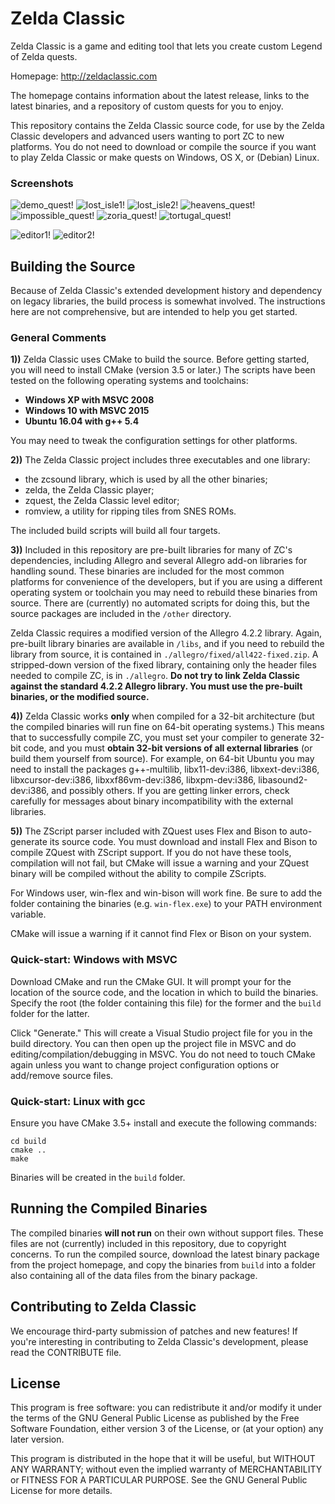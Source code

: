 # Zelda Classic
Zelda Classic is a game and editing tool that lets you create custom Legend of Zelda quests.

Homepage:
http://zeldaclassic.com

The homepage contains information about the latest release, links to the latest binaries, and a repository of custom quests for you to enjoy. 

This repository contains the Zelda Classic source code, for use by the Zelda Classic developers and advanced users wanting to port ZC to new platforms. You do not need to download or compile the source if you want to play Zelda Classic or make quests on Windows, OS X, or (Debian) Linux.

### Screenshots
![demo_quest!](screenshots/demo.png)  ![lost_isle1!](screenshots/lost1.png)  ![lost_isle2!](screenshots/lost2.png)
![heavens_quest!](screenshots/heavens.png)  ![impossible_quest!](screenshots/di.png)  ![zoria_quest!](screenshots/zoria.png)
![tortugal_quest!](screenshots/tort.png)

![editor1!](screenshots/editor1.png)  ![editor2!](screenshots/editor2.png)

## Building the Source

Because of Zelda Classic's extended development history and dependency on legacy libraries, the build process is somewhat involved. The instructions here are not comprehensive, but are intended to help you get started.

### General Comments

**1))** Zelda Classic uses CMake to build the source. Before getting started, you will need to install CMake (version 3.5 or later.) The scripts have been tested on the following operating systems and toolchains:

- **Windows XP with MSVC 2008**
- **Windows 10 with MSVC 2015**
- **Ubuntu 16.04 with g++ 5.4**

You may need to tweak the configuration settings for other platforms.

**2))** The Zelda Classic project includes three executables and one library:
 - the zcsound library, which is used by all the other binaries;
 - zelda, the Zelda Classic player;
 - zquest, the Zelda Classic level editor;
 - romview, a utility for ripping tiles from SNES ROMs.
 
The included build scripts will build all four targets.

**3))** Included in this repository are pre-built libraries for many of ZC's dependencies, including Allegro and several Allegro add-on libraries for handling sound. These binaries are included for the most common platforms for convenience of the developers, but if you are using a different operating system or toolchain you may need to rebuild these binaries from source. There are (currently) no automated scripts for doing this, but the source packages are included in the `/other` directory.

Zelda Classic requires a modified version of the Allegro 4.2.2 library. Again, pre-built library binaries are available in `/libs`, and if you need to rebuild the library from source, it is contained in `./allegro/fixed/all422-fixed.zip`. A stripped-down version of the fixed library, containing only the header files needed to compile ZC, is in `./allegro`. **Do not try to link Zelda Classic against the standard 4.2.2 Allegro library. You must use the pre-built binaries, or the modified source.**

**4))** Zelda Classic works **only** when compiled for a 32-bit architecture (but the compiled binaries will run fine on 64-bit operating systems.) This means that to successfully compile ZC, you must set your compiler to generate 32-bit code, and you must **obtain 32-bit versions of all external libraries** (or build them yourself from source). For example, on 64-bit Ubuntu you may need to install the packages g++-multilib, libx11-dev:i386, libxext-dev:i386, libxcursor-dev:i386, libxxf86vm-dev:i386, libxpm-dev:i386, libasound2-dev:i386, and possibly others. If you are getting linker errors, check carefully for messages about binary incompatibility with the external libraries.

**5))** The ZScript parser included with ZQuest uses Flex and Bison to auto-generate its source code. You must download and install Flex and Bison to compile ZQuest with ZScript support. If you do not have these tools, compilation will not fail, but CMake will issue a warning and your ZQuest binary will be compiled without the ability to compile ZScripts.

For Windows user, win-flex and win-bison will work fine. Be sure to add the folder containing the binaries (e.g. `win-flex.exe`) to your PATH environment variable.

CMake will issue a warning if it cannot find Flex or Bison on your system.

### Quick-start: Windows with MSVC

Download CMake and run the CMake GUI. It will prompt your for the location of the source code, and the location in which to build the binaries. Specify the root (the folder containing this file) for the former and the `build` folder for the latter.

Click "Generate." This will create a Visual Studio project file for you in the build directory. You can then open up the project file in MSVC and do editing/compilation/debugging in MSVC. You do not need to touch CMake again unless you want to change project configuration options or add/remove source files.

### Quick-start: Linux with gcc

Ensure you have CMake 3.5+ install and execute the following commands:
```
cd build
cmake ..
make
```

Binaries will be created in the `build` folder.

## Running the Compiled Binaries

The compiled binaries **will not run** on their own without support files. These files are not (currently) included in this repository, due to copyright concerns. To run the compiled source, download the latest binary package from the project homepage, and copy the binaries from `build` into a folder also containing all of the data files from the binary package.

## Contributing to Zelda Classic

We encourage third-party submission of patches and new features! If you're interesting in contributing to Zelda Classic's development, please read the CONTRIBUTE file.

## License

This program is free software: you can redistribute it and/or modify
it under the terms of the GNU General Public License as published by
the Free Software Foundation, either version 3 of the License, or
(at your option) any later version.

This program is distributed in the hope that it will be useful,
but WITHOUT ANY WARRANTY; without even the implied warranty of
MERCHANTABILITY or FITNESS FOR A PARTICULAR PURPOSE.  See the
GNU General Public License for more details.


